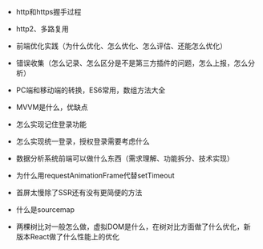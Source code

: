 - http和https握手过程
- http2、多路复用

- 前端优化实践（为什么优化、怎么优化、怎么评估、还能怎么优化）
- 错误收集（怎么记录、怎么区分是不是第三方插件的问题，怎么上报，怎么分析）
- PC端和移动端的转换，ES6常用，数组方法大全

- MVVM是什么，优缺点
- 怎么实现记住登录功能
- 怎么实现统一登录，授权登录需要考虑什么

- 数据分析系统前端可以做什么东西（需求理解、功能拆分、技术实现）

- 为什么用requestAnimationFrame代替setTimeout
- 首屏太慢除了SSR还有没有更简便的方法
- 什么是sourcemap
- 两棵树比对一般怎么做，虚拟DOM是什么，在树对比方面做了什么优化，新版本React做了什么性能上的优化